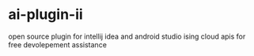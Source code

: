 # ai-plugin-ii

open source plugin for intellij idea and android studio ising cloud apis for free devolepement assistance

